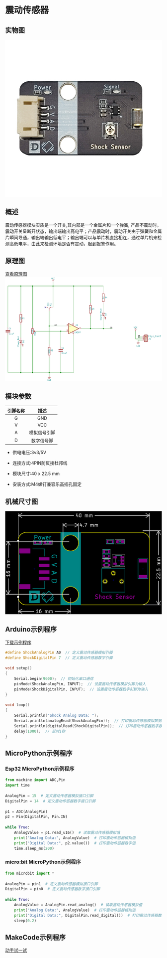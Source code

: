 # 震动传感器

## 实物图

![实物图](picture/shock_sensor.png)

## 概述

震动传感器模块实质是一个开关,其内部是一个金属片和一个弹簧, 产品不震动时，震动开关呈断开状态，输出端输出高电平；产品震动时，震动开关由于弹簧和金属片瞬间导通，输出端输出低电平；输出端可以与单片机直接相连，通过单片机来检测高低电平，由此来检测环境是否有震动，起到报警作用。

## 原理图
 [查看原理图](zh-cn\ph2.0_sensors\sensors\shock_sensor\shock_sensor_schematic.pdf ':ignore') 
![原理图](picture/shock_sensor_schematic.png)

## 模块参数

| 引脚名称 |     描述     |
| :------: | :----------: |
|    G     |     GND      |
|    V     |     VCC      |
|    A     | 模拟信号引脚 |
|    D     |  数字信号脚  |

- 供电电压:3v3/5V

- 连接方式:4PIN防反接杜邦线

- 模块尺寸:40 x 22.5 mm

- 安装方式:M4螺钉兼容乐高插孔固定

## 机械尺寸图

![机械尺寸图](picture/shock_sensor_schematic_assembly.png)

## Arduino示例程序

[下载示例程序](zh-cn\ph2.0_sensors\sensors\shock_sensor\shock_sensor.rar ':ignore') 

```c++
#define ShockAnalogPin A0  // 定义震动传感器模拟引脚
#define ShockDigitalPin 7  // 定义震动传感器数字引脚

void setup()
{
    Serial.begin(9600);  // 初始化串口通信
    pinMode(ShockAnalogPin, INPUT);  // 设置震动传感器模拟引脚为输入
    pinMode(ShockDigitalPin, INPUT);  // 设置震动传感器数字引脚为输入
}

void loop()
{
    Serial.println("Shock Analog Data: ");
    Serial.println(analogRead(ShockAnalogPin));  // 打印震动传感器模拟数据
    Serial.println(digitalRead(ShockDigitalPin));  // 打印震动传感器数字数据
    delay(1000);  // 延时1秒
}
```

## MicroPython示例程序

### Esp32 MicroPython示例程序

```python
from machine import ADC,Pin
import time

AnalogPin = 15  # 定义震动传感器模拟接口引脚
DigitalPin = 14  # 定义震动传感器数字接口引脚

p1 = ADC(AnalogPin)
p2 = Pin(DigitalPin, Pin.IN)  
       
while True:
    AnalogValue = p1.read_u16()  # 读取震动传感器模拟值
    print("Analog Data:", AnalogValue)  # 打印震动传感器模拟值
    print("Digital Data:", p2.value())  # 打印震动传感器数字值
    time.sleep_ms(200)

```

### micro:bit MicroPython示例程序

```python
from microbit import *

AnalogPin = pin1  # 定义震动传感器模拟接口引脚
DigitalPin = pin0  # 定义震动传感器数字接口引脚

while True:
    AnalogValue = AnalogPin.read_analog()  # 读取震动传感器模拟值
    print("Analog Data:", AnalogValue)  # 打印震动传感器模拟值
    print("Digital Data:", DigitalPin.read_digital())  # 打印震动传感器数字值
    sleep(0.2)
```

## MakeCode示例程序

<a href="https://makecode.microbit.org/_0Jy1249E9U4K" target="_blank">动手试一试</a>